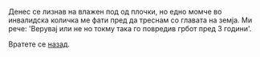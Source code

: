 Денес се лизнав на влажен под од плочки,
но едно момче во инвалидска количка ме фати
пред да треснам со главата на земја. 
Ми рече: 'Верувај или не но токму така
го повредив грбот пред 3 години'. 

Вратете се [назад](/language.md).